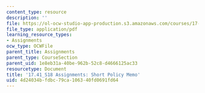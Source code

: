 ```yaml
---
content_type: resource
description: ''
file: https://ol-ocw-studio-app-production.s3.amazonaws.com/courses/17-41-introduction-to-international-relations-spring-2018/4d24034bfdbc79ca106340fd0691fd64_MIT17_41S18_Short_Policy_Memo.pdf
file_type: application/pdf
learning_resource_types:
- Assignments
ocw_type: OCWFile
parent_title: Assignments
parent_type: CourseSection
parent_uid: 1e8eb31a-40be-962b-52c8-d4666125ac33
resourcetype: Document
title: '17.41_S18 Assignments: Short Policy Memo'
uid: 4d24034b-fdbc-79ca-1063-40fd0691fd64
---
```

